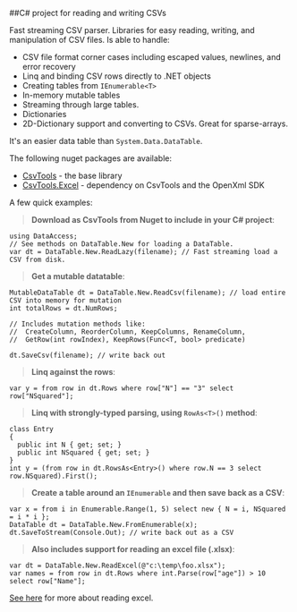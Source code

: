 ##C# project for reading and writing CSVs 

Fast streaming CSV parser. Libraries for easy reading, writing, and manipulation of CSV files. Is able to handle: 

* CSV file format corner cases including escaped values, newlines, and error recovery
* Linq and binding CSV rows directly to .NET objects
* Creating tables from `IEnumerable<T>`
* In-memory mutable tables 
* Streaming through large tables.
* Dictionaries
* 2D-Dictionary support and converting to CSVs. Great for sparse-arrays. 

It's an easier data table than `System.Data.DataTable`.

The following nuget packages are available:

* [CsvTools](https://www.nuget.org/packages/CsvTools) - the base library
* [CsvTools.Excel](https://www.nuget.org/packages/CsvTools.Excel) - dependency on CsvTools and the OpenXml SDK 

A few quick examples:

> **Download as CsvTools from Nuget to include in your C# project**: 

    using DataAccess;
    // See methods on DataTable.New for loading a DataTable.
    var dt = DataTable.New.ReadLazy(filename); // Fast streaming load a CSV from disk. 

> **Get a mutable datatable**:

    MutableDataTable dt = DataTable.New.ReadCsv(filename); // load entire CSV into memory for mutation 
    int totalRows = dt.NumRows;

    // Includes mutation methods like:
    //  CreateColumn, ReorderColumn, KeepColumns, RenameColumn, 
    //  GetRow(int rowIndex), KeepRows(Func<T, bool> predicate)
    
    dt.SaveCsv(filename); // write back out

> **Linq against the rows**: 

    var y = from row in dt.Rows where row["N"] == "3" select row["NSquared"];

> **Linq with strongly-typed parsing, using `RowAs<T>()` method**:

    class Entry
    {
      public int N { get; set; }
      public int NSquared { get; set; }
    }
    int y = (from row in dt.RowsAs<Entry>() where row.N == 3 select row.NSquared).First();

> **Create a table around an `IEnumerable` and then save back as a CSV**:

    var x = from i in Enumerable.Range(1, 5) select new { N = i, NSquared = i * i };
    DataTable dt = DataTable.New.FromEnumerable(x);
    dt.SaveToStream(Console.Out); // write back out as a CSV

> **Also includes support for reading an excel file (.xlsx)**: 

    var dt = DataTable.New.ReadExcel(@"c:\temp\foo.xlsx");
    var names = from row in dt.Rows where int.Parse(row["age"]) > 10 select row["Name"];
    
[See here](http://blogs.msdn.com/b/jmstall/archive/2012/04/24/excel-on-azure.aspx) for more about reading excel. 
